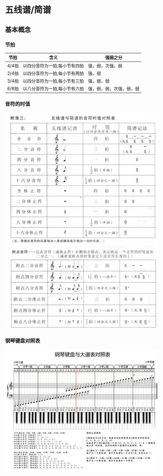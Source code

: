 # 五线谱/简谱

## 基本概念

### 节拍

| 节拍  | 含义                          | 强弱之分                 |
| ----- | ----------------------------- | ------------------------ |
| 4/4拍 | 以四分音符为一拍,每小节有四拍 | 强，弱，次强，弱         |
| 2/4拍 | 以四分音符为一拍,每小节有两拍 | 强，弱                   |
| 3/4拍 | 以四分音符为一拍,每小节有三拍 | 强，弱，弱               |
| 6/8拍 | 以八分音符为一拍,每小节有六拍 | 强，弱，弱，次强，弱，弱 |

### 音符的时值

![](../images/music_durations.jpg)

### 钢琴键盘对照表

![](../images/piano_keyboard_comparison.png)
